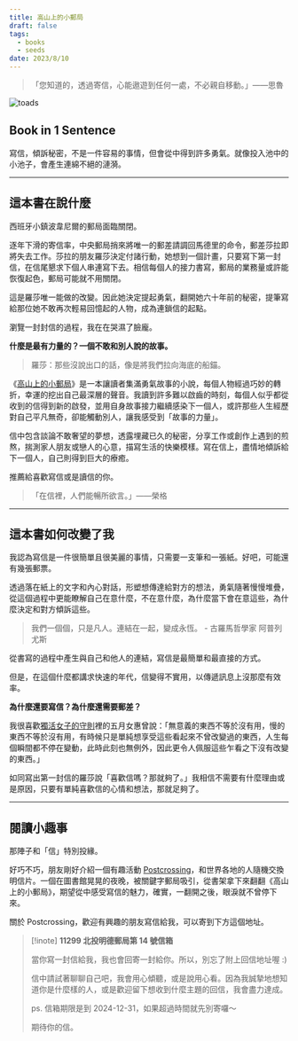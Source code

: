 ```yaml
---
title: 高山上的小郵局
draft: false
tags:
  - books
  - seeds
date: 2023/8/10
---
```

> 「您知道的，透過寄信，心能遨遊到任何一處，不必親自移動。」——思魯

![toads](https://cdn.kobo.com/book-images/f7d73c88-e2ad-4a49-905c-4a32fbea30eb/353/569/90/False/D1m935WgGjixXkY9Z34ymQ.jpg)

## Book in 1 Sentence

寫信，傾訴秘密，不是一件容易的事情，但會從中得到許多勇氣。就像投入池中的小池子，會產生連綿不絕的漣漪。

---

## 這本書在說什麼

西班牙小鎮波韋尼爾的郵局面臨關閉。

逐年下滑的寄信率，中央郵局捎來將唯一的郵差請調回馬德里的命令，郵差莎拉即將失去工作。莎拉的朋友羅莎決定付諸行動，她想到一個計畫，只要寫下第一封信，在信尾懇求下個人串連寫下去。相信每個人的接力書寫，郵局的業務量或許能恢復起色，郵局可能就不用關閉。

這是羅莎唯一能做的改變。因此她決定提起勇氣，翻開她六十年前的秘密，提筆寫給那位她不敢再次輕易回憶起的人物，成為連鎖信的起點。

瀏覽一封封信的過程，我在在哭濕了臉龐。

**什麼是最有力量的？一個不敢和別人說的故事。**

> 羅莎：那些沒說出口的話，像是將我們拉向海底的船錨。

《[高山上的小郵局](https://r10.to/hU5VvF?ref=chinghannhu.com)》是一本讓讀者集滿勇氣故事的小說，每個人物經過巧妙的轉折，幸運的挖出自己最深層的聲音。我讀到許多難以啟齒的時刻，每個人似乎都從收到的信得到新的啟發，並用自身故事接力繼續感染下一個人，或許那些人生經歷對自己平凡無奇，卻能觸動別人，讓我感受到「故事的力量」。

信中包含談論不敢奢望的夢想，透露埋藏已久的秘密，分享工作或創作上遇到的煎熬，揣測家人朋友或戀人的心意，描寫生活的快樂模樣。寫在信上，盡情地傾訴給下一個人，自己則得到巨大的療癒。

推薦給喜歡寫信或是讀信的你。

> 「在信裡，人們能暢所欲言。」——榮格

---

## 這本書如何改變了我

我認為寫信是一件很簡單且很美麗的事情，只需要一支筆和一張紙。好吧，可能還有幾張郵票。

透過落在紙上的文字和內心對話，形塑想傳達給對方的想法，勇氣隨著慢慢堆疊，從這個過程中更能瞭解自己在意什麼，不在意什麼，為什麼當下會在意這些，為什麼決定和對方傾訴這些。

> 我們一個個，只是凡人。連結在一起，變成永恆。 - 古羅馬哲學家 阿普列尤斯

從書寫的過程中產生與自己和他人的連結，寫信是最簡單和最直接的方式。

但是，在這個什麼都講求快速的年代，信變得不實用，以傳遞訊息上沒那麼有效率。

**為什麼還要寫信？為什麼還需要郵差？**

我很喜歡[獨活女子的守則](https://www.kktv.me/titles/01000608?ref=chinghannhu.com)裡的五月女惠曾說：「無意義的東西不等於沒有用，慢的東西不等於沒有用，有時候只是單純想享受這些看起來不曾改變過的東西，人生每個瞬間都不停在變動，此時此刻也無例外，因此更令人佩服這些乍看之下沒有改變的東西。」

如同寫出第一封信的羅莎說「喜歡信嗎？那就夠了。」我相信不需要有什麼理由或是原因，只要有單純喜歡信的心情和想法，那就足夠了。

---

## 閱讀小趣事

那陣子和「信」特別投緣。

好巧不巧，朋友剛好介紹一個有趣活動 [Postcrossing](https://www.postcrossing.com/?ref=chinghannhu.com)，和世界各地的人隨機交換明信片。一個在圖書館晃晃的夜晚，被關鍵字郵局吸引，從書架拿下來翻翻《高山上的小郵局》，期望從中感受寫信的魅力，確實，一翻開之後，眼淚就不曾停下來。

關於 Postcrossing，歡迎有興趣的朋友寫信給我，可以寄到下方這個地址。 

> [!inote] **11299 北投明德郵局第 14 號信箱**  
  > 
  > 當你寫一封信給我，我也會回寄一封給你。所以，別忘了附上回信地址喔 :)  
  > 
  > 信中請試著聊聊自己吧，我會用心傾聽，或是說用心看。因為我誠摯地想知道你是什麼樣的人，或是歡迎留下想收到什麼主題的回信，我會盡力達成。
  > 
  > ps. 信箱期限是到 2024-12-31，如果超過時間就先別寄囉～
  > 
  > 期待你的信。
